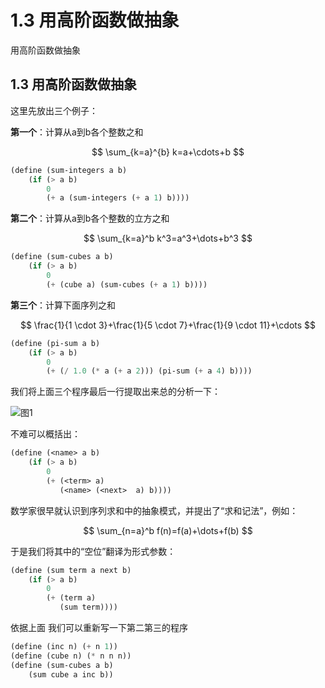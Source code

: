 # 1.3 用高阶函数做抽象


 用高阶函数做抽象

<!--more-->

## 1.3 用高阶函数做抽象

这里先放出三个例子：

**第一个**：计算从a到b各个整数之和

$$
\sum_{k=a}^{b} k=a+\cdots+b
$$


```lisp
(define (sum-integers a b)
    (if (> a b)
        0
        (+ a (sum-integers (+ a 1) b))))
```


**第二个**：计算从a到b各个整数的立方之和


$$
\sum_{k=a}^b k^3=a^3+\dots+b^3
$$


```lisp
(define (sum-cubes a b)
    (if (> a b)
        0
        (+ (cube a) (sum-cubes (+ a 1) b))))
```



**第三个**：计算下面序列之和


$$
\frac{1}{1 \cdot 3}+\frac{1}{5 \cdot 7}+\frac{1}{9 \cdot 11}+\cdots
$$


```lisp
(define (pi-sum a b)
    (if (> a b)
        0
        (+ (/ 1.0 (* a (+ a 2))) (pi-sum (+ a 4) b))))
```


我们将上面三个程序最后一行提取出来总的分析一下：


![图1](F:\github博客\Kiasma1.github.io\posts\2019\SICP\tu1.png)


不难可以概括出：


```lisp
(define (<name> a b)
    (if (> a b)
        0
        (+ (<term> a)
           (<name> (<next>  a) b))))
```


数学家很早就认识到序列求和中的抽象模式，并提出了“求和记法”，例如：


$$
\sum_{n=a}^b f(n)=f(a)+\dots+f(b)
$$


于是我们将其中的“空位”翻译为形式参数：

```lisp
(define (sum term a next b)
    (if (> a b)
        0
        (+ (term a)
           (sum term))))
```


依据上面
我们可以重新写一下第二第三的程序


```lisp
(define (inc n) (+ n 1))
(define (cube n) (* n n n))
(define (sum-cubes a b)
    (sum cube a inc b))
```


